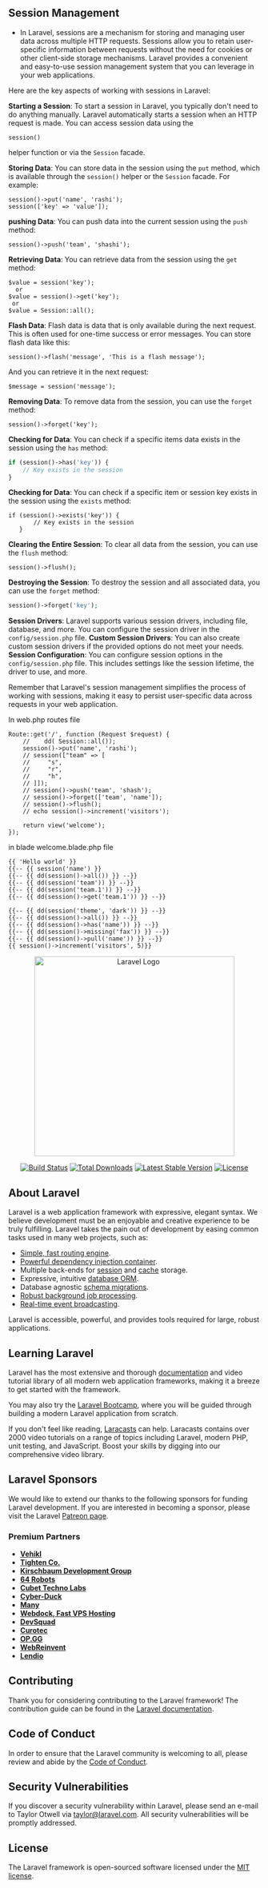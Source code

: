 ## Session Management
- In Laravel, sessions are a mechanism for storing and managing user data across multiple HTTP requests. Sessions allow you to retain user-specific information between requests without the need for cookies or other client-side storage mechanisms. Laravel provides a convenient and easy-to-use session management system that you can leverage in your web applications.

Here are the key aspects of working with sessions in Laravel:

**Starting a Session**: To start a session in Laravel, you typically don't need to do anything manually. Laravel automatically starts a session when an HTTP request is made. You can access session data using the
```
session()
```
helper function or via the `Session` facade.

**Storing Data**: You can store data in the session using the `put` method, which is available through the `session()` helper or the `Session` facade. For example:
   ```
   session()->put('name', 'rashi');
   session(['key' => 'value']);
```
**pushing Data**: You can push data into the current session using the `push` method:
```
session()->push('team', 'shashi');
```
**Retrieving Data**: You can retrieve data from the session using the `get` method:
   
   ```
   $value = session('key');
     or
   $value = session()->get('key');
    or
   $value = Session::all();
   ```
**Flash Data**: Flash data is data that is only available during the next request. This is often used for one-time success or error messages. You can store flash data like this:

   ```
   session()->flash('message', 'This is a flash message');
   ```
   And you can retrieve it in the next request:
   ```
   $message = session('message');
   ```
**Removing Data**: To remove data from the session, you can use the `forget` method:
   ```
   session()->forget('key');
   ```
**Checking for Data**: You can check if a specific items data exists in the session using the `has` method:
   ```php
   if (session()->has('key')) {
       // Key exists in the session
   }
```
**Checking for Data**: You can check if a specific item  or session key exists in the session using the `exists` method:
```
if (session()->exists('key')) {
       // Key exists in the session
   }
```
**Clearing the Entire Session**: To clear all data from the session, you can use the `flush` method:
   ```
   session()->flush();
   ```
 **Destroying the Session**: To destroy the session and all associated data, you can use the `forget` method:
   ```php
   session()->forget('key');
   ```
**Session Drivers**: Laravel supports various session drivers, including file, database, and more. You can configure the session driver in the `config/session.php` file.
**Custom Session Drivers**: You can also create custom session drivers if the provided options do not meet your needs.
**Session Configuration**: You can configure session options in the `config/session.php` file. This includes settings like the session lifetime, the driver to use, and more.

Remember that Laravel's session management simplifies the process of working with sessions, making it easy to persist user-specific data across requests in your web application.



In web.php routes file
```
Route::get('/', function (Request $request) {
    //    dd( Session::all());
    session()->put('name', 'rashi');
    // session(["team" => [
    //     "s",
    //     "r",
    //     "h",
    // ]]);
    // session()->push('team', 'shash');
    // session()->forget(['team', 'name']);
    // session()->flush();
    // echo session()->increment('visitors');

    return view('welcome');
});
```

in blade welcome.blade.php file
```
{{ 'Hello world' }}
{{-- {{ session('name') }}
{{-- {{ dd(session()->all()) }} --}}
{{-- {{ dd(session('team')) }} --}}
{{-- {{ dd(session('team.1')) }} --}}
{{-- {{ dd(session()->get('team.1')) }} --}}

{{-- {{ dd(session('theme', 'dark')) }} --}}
{{-- {{ dd(session()->all()) }} --}}
{{-- {{ dd(session()->has('name')) }} --}}
{{-- {{ dd(session()->missing('fax')) }} --}}
{{-- {{ dd(session()->pull('name')) }} --}}
{{ session()->increment('visitors', 5)}}
```


<p align="center"><a href="https://laravel.com" target="_blank"><img src="https://raw.githubusercontent.com/laravel/art/master/logo-lockup/5%20SVG/2%20CMYK/1%20Full%20Color/laravel-logolockup-cmyk-red.svg" width="400" alt="Laravel Logo"></a></p>

<p align="center">
<a href="https://github.com/laravel/framework/actions"><img src="https://github.com/laravel/framework/workflows/tests/badge.svg" alt="Build Status"></a>
<a href="https://packagist.org/packages/laravel/framework"><img src="https://img.shields.io/packagist/dt/laravel/framework" alt="Total Downloads"></a>
<a href="https://packagist.org/packages/laravel/framework"><img src="https://img.shields.io/packagist/v/laravel/framework" alt="Latest Stable Version"></a>
<a href="https://packagist.org/packages/laravel/framework"><img src="https://img.shields.io/packagist/l/laravel/framework" alt="License"></a>
</p>

## About Laravel

Laravel is a web application framework with expressive, elegant syntax. We believe development must be an enjoyable and creative experience to be truly fulfilling. Laravel takes the pain out of development by easing common tasks used in many web projects, such as:

- [Simple, fast routing engine](https://laravel.com/docs/routing).
- [Powerful dependency injection container](https://laravel.com/docs/container).
- Multiple back-ends for [session](https://laravel.com/docs/session) and [cache](https://laravel.com/docs/cache) storage.
- Expressive, intuitive [database ORM](https://laravel.com/docs/eloquent).
- Database agnostic [schema migrations](https://laravel.com/docs/migrations).
- [Robust background job processing](https://laravel.com/docs/queues).
- [Real-time event broadcasting](https://laravel.com/docs/broadcasting).

Laravel is accessible, powerful, and provides tools required for large, robust applications.

## Learning Laravel

Laravel has the most extensive and thorough [documentation](https://laravel.com/docs) and video tutorial library of all modern web application frameworks, making it a breeze to get started with the framework.

You may also try the [Laravel Bootcamp](https://bootcamp.laravel.com), where you will be guided through building a modern Laravel application from scratch.

If you don't feel like reading, [Laracasts](https://laracasts.com) can help. Laracasts contains over 2000 video tutorials on a range of topics including Laravel, modern PHP, unit testing, and JavaScript. Boost your skills by digging into our comprehensive video library.

## Laravel Sponsors

We would like to extend our thanks to the following sponsors for funding Laravel development. If you are interested in becoming a sponsor, please visit the Laravel [Patreon page](https://patreon.com/taylorotwell).

### Premium Partners

- **[Vehikl](https://vehikl.com/)**
- **[Tighten Co.](https://tighten.co)**
- **[Kirschbaum Development Group](https://kirschbaumdevelopment.com)**
- **[64 Robots](https://64robots.com)**
- **[Cubet Techno Labs](https://cubettech.com)**
- **[Cyber-Duck](https://cyber-duck.co.uk)**
- **[Many](https://www.many.co.uk)**
- **[Webdock, Fast VPS Hosting](https://www.webdock.io/en)**
- **[DevSquad](https://devsquad.com)**
- **[Curotec](https://www.curotec.com/services/technologies/laravel/)**
- **[OP.GG](https://op.gg)**
- **[WebReinvent](https://webreinvent.com/?utm_source=laravel&utm_medium=github&utm_campaign=patreon-sponsors)**
- **[Lendio](https://lendio.com)**

## Contributing

Thank you for considering contributing to the Laravel framework! The contribution guide can be found in the [Laravel documentation](https://laravel.com/docs/contributions).

## Code of Conduct

In order to ensure that the Laravel community is welcoming to all, please review and abide by the [Code of Conduct](https://laravel.com/docs/contributions#code-of-conduct).

## Security Vulnerabilities

If you discover a security vulnerability within Laravel, please send an e-mail to Taylor Otwell via [taylor@laravel.com](mailto:taylor@laravel.com). All security vulnerabilities will be promptly addressed.

## License

The Laravel framework is open-sourced software licensed under the [MIT license](https://opensource.org/licenses/MIT).
